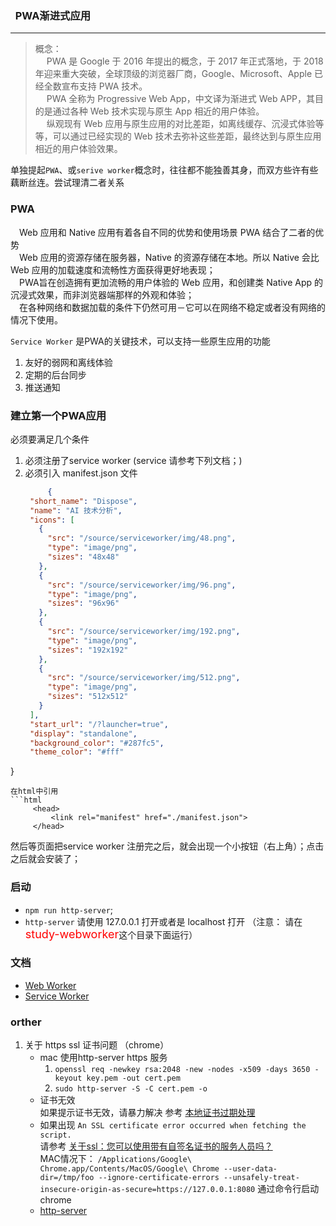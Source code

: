 ### &nbsp; PWA渐进式应用
---
>概念：  
&emsp; PWA 是 Google 于 2016 年提出的概念，于 2017 年正式落地，于 2018 年迎来重大突破，全球顶级的浏览器厂商，Google、Microsoft、Apple 已经全数宣布支持 PWA 技术。  
&emsp; PWA 全称为 Progressive Web App，中文译为渐进式 Web APP，其目的是通过各种 Web 技术实现与原生 App 相近的用户体验。  
&emsp; 纵观现有 Web 应用与原生应用的对比差距，如离线缓存、沉浸式体验等等，可以通过已经实现的 Web 技术去弥补这些差距，最终达到与原生应用相近的用户体验效果。  

单独提起`PWA`、或`serive worker`概念时，往往都不能独善其身，而双方些许有些藕断丝连。尝试理清二者关系


### PWA
&emsp;Web 应用和 Native 应用有着各自不同的优势和使用场景  PWA 结合了二者的优势  
&emsp;Web 应用的资源存储在服务器，Native 的资源存储在本地。所以 Native 会比 Web 应用的加载速度和流畅性方面获得更好地表现；  
&emsp;PWA旨在创造拥有更加流畅的用户体验的 Web 应用，和创建类 Native App 的沉浸式效果，而非浏览器端那样的外观和体验；   
&emsp;在各种网络和数据加载的条件下仍然可用－它可以在网络不稳定或者没有网络的情况下使用。


`Service Worker` 是PWA的关键技术，可以支持一些原生应用的功能
1. 友好的弱网和离线体验
2. 定期的后台同步
3. 推送通知


### 建立第一个PWA应用
必须要满足几个条件
1. 必须注册了service worker (service 请参考下列文档；)
2. 必须引入 manifest.json 文件 
   ```json
        {
    "short_name": "Dispose",
    "name": "AI 技术分析",
    "icons": [
      {
        "src": "/source/serviceworker/img/48.png",
        "type": "image/png",
        "sizes": "48x48"
      },
      {
        "src": "/source/serviceworker/img/96.png",
        "type": "image/png",
        "sizes": "96x96"
      },
      {
        "src": "/source/serviceworker/img/192.png",
        "type": "image/png",
        "sizes": "192x192"
      },
      {
        "src": "/source/serviceworker/img/512.png",
        "type": "image/png",
        "sizes": "512x512"
      }
    ],
    "start_url": "/?launcher=true",
    "display": "standalone",
    "background_color": "#287fc5",
    "theme_color": "#fff"
  }
   ```
   在html中引用
   ```html
        <head>
            <link rel="manifest" href="./manifest.json">
        </head>
   ```
然后等页面把service worker 注册完之后，就会出现一个小按钮（右上角）；点击之后就会安装了；



### 启动
- `npm run http-server`;
- `http-server`
请使用 127.0.0.1 打开或者是 localhost 打开 （注意： 请在<font color='red' size=4>study-webworker</font>这个目录下面运行）
### 文档
- [Web Worker](./source/webworker/README.md)
- [Service Worker](source/serviceworker/README.md)


### orther 
1. 关于 https ssl 证书问题 （chrome）
   - mac 使用http-server https 服务
     1. `openssl req -newkey rsa:2048 -new -nodes -x509 -days 3650 -keyout key.pem -out cert.pem`
     2.  `sudo http-server -S -C cert.pem -o`
   - 证书无效  
      如果提示证书无效，请暴力解决 参考 [本地证书过期处理](https://blog.csdn.net/qq_42359718/article/details/109033560)
   - 如果出现 `An SSL certificate error occurred when fetching the script.`  
     请参考 [关于ssl：您可以使用带有自签名证书的服务人员吗？](https://www.codenong.com/38728176/)    
     MAC情况下： `/Applications/Google\ Chrome.app/Contents/MacOS/Google\ Chrome --user-data-dir=/tmp/foo --ignore-certificate-errors --unsafely-treat-insecure-origin-as-secure=https://127.0.0.1:8080`  通过命令行启动chrome
   - [http-server](https://github.com/http-party/http-server) 